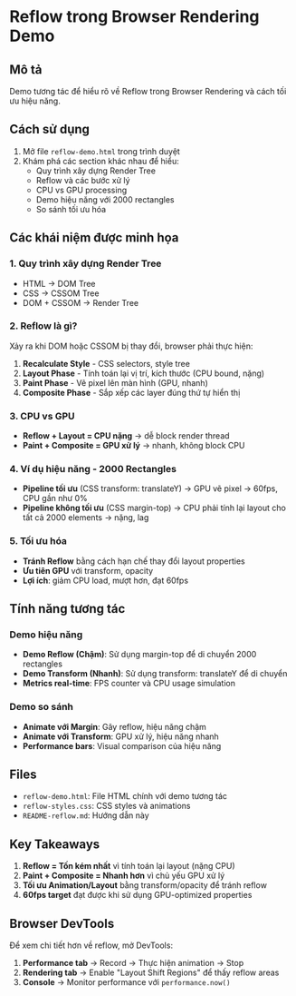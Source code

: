 # Reflow trong Browser Rendering Demo

## Mô tả
Demo tương tác để hiểu rõ về Reflow trong Browser Rendering và cách tối ưu hiệu năng.

## Cách sử dụng
1. Mở file `reflow-demo.html` trong trình duyệt
2. Khám phá các section khác nhau để hiểu:
   - Quy trình xây dựng Render Tree
   - Reflow và các bước xử lý
   - CPU vs GPU processing
   - Demo hiệu năng với 2000 rectangles
   - So sánh tối ưu hóa

## Các khái niệm được minh họa

### 1. Quy trình xây dựng Render Tree
- HTML → DOM Tree
- CSS → CSSOM Tree  
- DOM + CSSOM → Render Tree

### 2. Reflow là gì?
Xảy ra khi DOM hoặc CSSOM bị thay đổi, browser phải thực hiện:
1. **Recalculate Style** - CSS selectors, style tree
2. **Layout Phase** - Tính toán lại vị trí, kích thước (CPU bound, nặng)
3. **Paint Phase** - Vẽ pixel lên màn hình (GPU, nhanh)
4. **Composite Phase** - Sắp xếp các layer đúng thứ tự hiển thị

### 3. CPU vs GPU
- **Reflow + Layout = CPU nặng** → dễ block render thread
- **Paint + Composite = GPU xử lý** → nhanh, không block CPU

### 4. Ví dụ hiệu năng - 2000 Rectangles
- **Pipeline tối ưu** (CSS transform: translateY) → GPU vẽ pixel → 60fps, CPU gần như 0%
- **Pipeline không tối ưu** (CSS margin-top) → CPU phải tính lại layout cho tất cả 2000 elements → nặng, lag

### 5. Tối ưu hóa
- **Tránh Reflow** bằng cách hạn chế thay đổi layout properties
- **Ưu tiên GPU** với transform, opacity
- **Lợi ích**: giảm CPU load, mượt hơn, đạt 60fps

## Tính năng tương tác

### Demo hiệu năng
- **Demo Reflow (Chậm)**: Sử dụng margin-top để di chuyển 2000 rectangles
- **Demo Transform (Nhanh)**: Sử dụng transform: translateY để di chuyển
- **Metrics real-time**: FPS counter và CPU usage simulation

### Demo so sánh
- **Animate với Margin**: Gây reflow, hiệu năng chậm
- **Animate với Transform**: GPU xử lý, hiệu năng nhanh
- **Performance bars**: Visual comparison của hiệu năng

## Files
- `reflow-demo.html`: File HTML chính với demo tương tác
- `reflow-styles.css`: CSS styles và animations
- `README-reflow.md`: Hướng dẫn này

## Key Takeaways
1. **Reflow = Tốn kém nhất** vì tính toán lại layout (nặng CPU)
2. **Paint + Composite = Nhanh hơn** vì chủ yếu GPU xử lý
3. **Tối ưu Animation/Layout** bằng transform/opacity để tránh reflow
4. **60fps target** đạt được khi sử dụng GPU-optimized properties

## Browser DevTools
Để xem chi tiết hơn về reflow, mở DevTools:
1. **Performance tab** → Record → Thực hiện animation → Stop
2. **Rendering tab** → Enable "Layout Shift Regions" để thấy reflow areas
3. **Console** → Monitor performance với `performance.now()`
